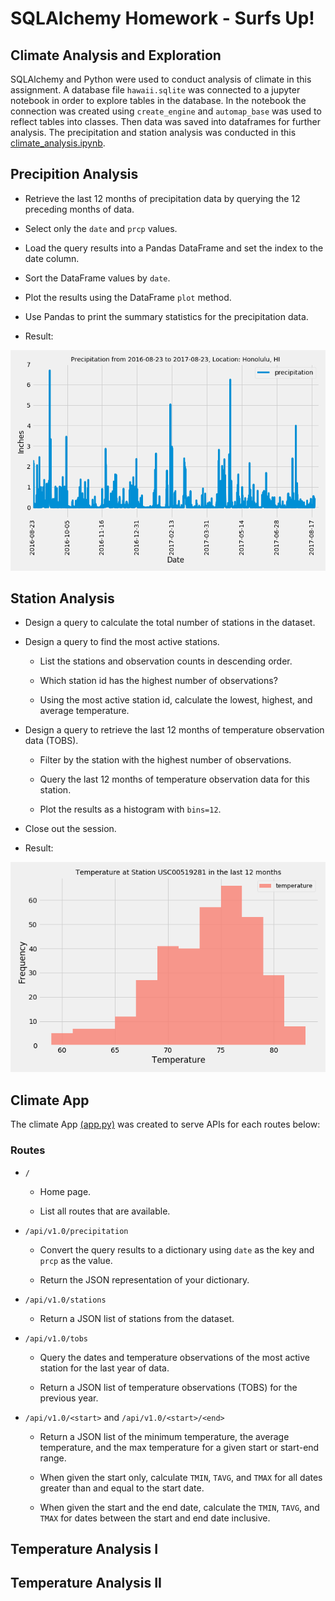 # SQLAlchemy Homework - Surfs Up!
## Climate Analysis and Exploration
SQLAlchemy and Python were used to conduct analysis of climate in this assignment. A database file `hawaii.sqlite` was connected to a jupyter notebook in order to explore tables in the database. In the notebook the connection was created using `create_engine` and `automap_base` was used to reflect tables into classes. Then data was saved into dataframes for further analysis. The precipitation and station analysis was conducted in this [climate_analysis.ipynb](https://github.com/KeSavanh/sqlalchemy-challenge/blob/main/climate_analysis.ipynb).
## Precipition Analysis

* Retrieve the last 12 months of precipitation data by querying the 12 preceding months of data. 

* Select only the `date` and `prcp` values.

* Load the query results into a Pandas DataFrame and set the index to the date column.

* Sort the DataFrame values by `date`.

* Plot the results using the DataFrame `plot` method.

* Use Pandas to print the summary statistics for the precipitation data.
* Result:

![Prcp](output/figures/honolulu_prcp.png)

## Station Analysis

* Design a query to calculate the total number of stations in the dataset.

* Design a query to find the most active stations.

  * List the stations and observation counts in descending order.

  * Which station id has the highest number of observations?

  * Using the most active station id, calculate the lowest, highest, and average temperature.

* Design a query to retrieve the last 12 months of temperature observation data (TOBS).

  * Filter by the station with the highest number of observations.

  * Query the last 12 months of temperature observation data for this station.

  * Plot the results as a histogram with `bins=12`.

* Close out the session.
* Result:

![St](output/figures/temp_station_81.png)
## Climate App
The climate App [(app.py)](https://github.com/KeSavanh/sqlalchemy-challenge/blob/main/app.py) was created to serve APIs for each routes below:

### Routes

* `/`

  * Home page.

  * List all routes that are available.

* `/api/v1.0/precipitation`

  * Convert the query results to a dictionary using `date` as the key and `prcp` as the value.

  * Return the JSON representation of your dictionary.

* `/api/v1.0/stations`

  * Return a JSON list of stations from the dataset.

* `/api/v1.0/tobs`
  * Query the dates and temperature observations of the most active station for the last year of data.

  * Return a JSON list of temperature observations (TOBS) for the previous year.

* `/api/v1.0/<start>` and `/api/v1.0/<start>/<end>`

  * Return a JSON list of the minimum temperature, the average temperature, and the max temperature for a given start or start-end range.

  * When given the start only, calculate `TMIN`, `TAVG`, and `TMAX` for all dates greater than and equal to the start date.

  * When given the start and the end date, calculate the `TMIN`, `TAVG`, and `TMAX` for dates between the start and end date inclusive.

## Temperature Analysis I
## Temperature Analysis II

